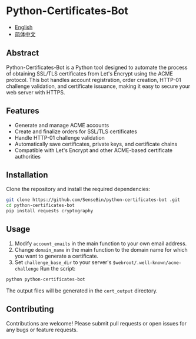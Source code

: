 # Python-Certificates-Bot
- [English](README.md)
- [简体中文](README.zh.md)
## Abstract

Python-Certificates-Bot is a Python tool designed to automate the process of obtaining SSL/TLS certificates from Let's Encrypt using the ACME protocol. This bot handles account registration, order creation, HTTP-01 challenge validation, and certificate issuance, making it easy to secure your web server with HTTPS.

## Features
- Generate and manage ACME accounts
- Create and finalize orders for SSL/TLS certificates
- Handle HTTP-01 challenge validation
- Automatically save certificates, private keys, and certificate chains
- Compatible with Let's Encrypt and other ACME-based certificate authorities

## Installation
Clone the repository and install the required dependencies:

```bash
git clone https://github.com/SenseBin/python-certificates-bot .git
cd python-certificates-bot 
pip install requests cryptography
```

## Usage
1. Modify `account_emails` in the main function to your own email address.
2. Change `domain_name` in the main function to the domain name for which you want to generate a certificate.
3. Set `challenge_base_dir` to your server's `$webroot/.well-known/acme-challenge`
Run the script:
```bash
python python-certificates-bot
```
The output files will be generated in the `cert_output` directory.

## Contributing
Contributions are welcome! Please submit pull requests or open issues for any bugs or feature requests.
